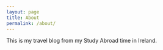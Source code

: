 ```yaml
---
layout: page
title: About
permalink: /about/
---
```


This is my travel blog from my Study Abroad time in Ireland.
